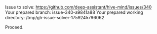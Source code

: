 Issue to solve: https://github.com/deep-assistant/hive-mind/issues/340
Your prepared branch: issue-340-a9841a88
Your prepared working directory: /tmp/gh-issue-solver-1759245796062

Proceed.